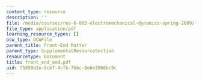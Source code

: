 ```yaml
---
content_type: resource
description: ''
file: /media/courses/res-6-003-electromechanical-dynamics-spring-2009/f5850d2e5cb74cfb7bbc8e6e3066bc9c_front_end_emd.pdf
file_type: application/pdf
learning_resource_types: []
ocw_type: OCWFile
parent_title: Front-End Matter
parent_type: SupplementalResourceSection
resourcetype: Document
title: front_end_emd.pdf
uid: f5850d2e-5cb7-4cfb-7bbc-8e6e3066bc9c
---
```

